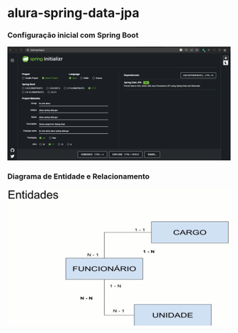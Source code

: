 # alura-spring-data-jpa

### Configuração inicial com Spring Boot
<div>
    <img src="readme_img/start_spring_boot_configuration.png" alt="Print de como iniciou a configuração com Spring Boot" />
</div>

### Diagrama de Entidade e Relacionamento
<div>
    <img src="readme_img/DER_v1.png" alt="Print do DER" />
</div>
